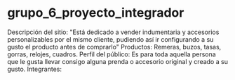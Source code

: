 # grupo_6_proyecto_integrador
Descripción del sitio: "Está dedicado a vender indumentaria y accesorios personalizables por el mismo cliente, pudiendo así ir configurando a su gusto el producto antes de comprarlo"
Productos: Remeras, buzos, tasas, gorras, relojes, cuadros.
Perfil del público: Es para toda aquella persona que le gusta llevar consigo alguna prenda o accesorio original y creado a su gusto.
Integrantes:

